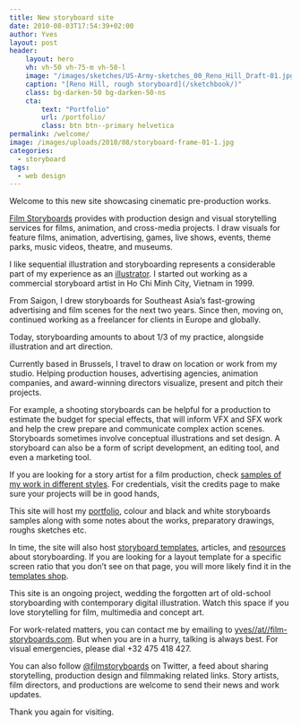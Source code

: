 ```yaml
---
title: New storyboard site
date: 2010-08-03T17:54:39+02:00
author: Yves
layout: post
header:
    layout: hero
    vh: vh-50 vh-75-m vh-50-l
    image: "/images/sketches/US-Army-sketches_00_Reno_Hill_Draft-01.jpg"
    caption: "[Reno Hill, rough storyboard](/sketchbook/)"
    class: bg-darken-50 bg-darken-50-ns
    cta:
        text: "Portfolio"
        url: /portfolio/
        class: btn btn--primary helvetica
permalink: /welcome/
image: /images/uploads/2010/08/storyboard-frame-01-1.jpg  
categories:
  - storyboard
tags:
  - web design
---
```

Welcome to this new site showcasing cinematic pre-production works.

[Film Storyboards](https://film-storyboards.com/) provides with production design and visual storytelling services for films, animation, and cross-media projects. I draw visuals for feature films, animation, advertising, games, live shows, events, theme parks, music videos, theatre, and museums.

I like sequential illustration and storyboarding represents a considerable part of my experience as an [illustrator](https://alternatyves.com/). I started out working as a commercial storyboard artist in Ho Chi Minh City, Vietnam in 1999.

From Saigon, I drew storyboards for Southeast Asia’s fast-growing advertising and film scenes for the next two years. Since then, moving on, continued working as a freelancer for clients in Europe and globally.

Today, storyboarding amounts to about 1/3 of my practice, alongside illustration and art direction.

Currently based in Brussels, I travel to draw on location or work from my studio. Helping production houses, advertising agencies, animation companies, and award-winning directors visualize, present and pitch their projects.

For example, a shooting storyboards can be helpful for a production to estimate the budget for special effects, that will inform VFX and SFX work and help the crew prepare and communicate complex action scenes. Storyboards sometimes involve conceptual illustrations and set design. A storyboard can also be a form of script development, an editing tool, and even a marketing tool.

If you are looking for a story artist for a film production, check [samples of my work in different styles](https://film-storyboards.com/category/portfolio/). For credentials, visit the credits page to make sure your projects will be in good hands,

This site will host my [portfolio](https://film-storyboards.com/category/portfolio/), colour and black and white storyboards samples along with some notes about the works, preparatory drawings, roughs sketches etc.

In time, the site will also host [storyboard templates](https://film-storyboards.com/storyboards-templates/), articles, and [resources](https://film-storyboards.com/resources/) about storyboarding. If you are looking for a layout template for a specific screen ratio that you don’t see on that page, you will more likely find it in the [templates shop](https://gumroad.com/storyboards/).

This site is an ongoing project, wedding the forgotten art of old-school storyboarding with contemporary digital illustration. Watch this space if you love storytelling for film, multimedia and concept art.

For work-related matters, you can contact me by emailing to [yves//at//film-storyboards.com](https://film-storyboards.com/contact). But when you are in a hurry, talking is always best. For visual emergencies, please dial +32 475 418 427.

You can also follow [@filmstoryboards](https://twitter.com/FilmStoryboards) on Twitter, a feed about sharing storytelling, production design and filmmaking related links. Story artists, film directors, and productions are welcome to send their news and work updates.

Thank you again for visiting.
